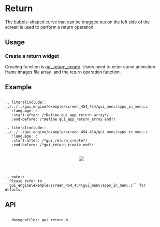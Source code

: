 # Return

The bubble-shaped curve that can be dragged out on the left side of the screen is used to perform a return operation.

## Usage

### Create a return widget

Creating function is [gui_return_create](#gui_return_create). Users need to enter curve animation frame images file array ,and the return operation function.

## Example

```eval_rst

.. literalinclude:: ../../../gui_engine/example/screen_454_454/gui_menu/apps_in_menu.c
   :language: c
   :start-after: /*Define gui_app_return_array*/
   :end-before: /*Define gui_app_return_array end*/

.. literalinclude:: ../../../gui_engine/example/screen_454_454/gui_menu/apps_in_menu.c
   :language: c
   :start-after: /*gui_return_create*/
   :end-before: /*gui_return_create end*/

```
<br>
<div style="text-align: center"><img src="https://docs.realmcu.com/HoneyGUI/image/widgets/return.gif"  /></div>
<br>


```eval_rst

.. note::
  Please refer to ``gui_engine\example\screen_454_454\gui_menu\apps_in_menu.c`` for details.

```


<span id = "gui_return_create">

## API

</span>

```eval_rst

.. doxygenfile:: gui_return.h

```
